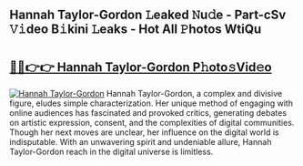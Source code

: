 ## Hannah Taylor-Gordon 𝙻eaked 𝙽u𝚍e - Part-cSv 𝚅𝚒deo B𝚒kini 𝙻eaks - Hot All 𝙿hotos WtiQu

# <h2><a href="http://ld17fp.urlbe.top/?page=Hannah+Taylor-Gordon">🔗🔗👉👉 Hannah Taylor-Gordon P𝚑oto𝚜Vid𝚎o</a></h2>

[![Hannah Taylor-Gordon](https://i.imgur.com/eBuTRDB.gif)](http://ld17fp.urlbe.top/?page=Hannah+Taylor-Gordon)
Hannah Taylor-Gordon, a complex and divisive figure, eludes simple characterization. Her unique method of engaging with online audiences has fascinated and provoked critics, generating debates on artistic expression, consent, and the complexities of digital communities. Though her next moves are unclear, her influence on the digital world is indisputable. With an unwavering spirit and undeniable allure, Hannah Taylor-Gordon reach in the digital universe is limitless.
